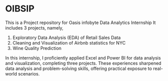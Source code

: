 # OIBSIP
This is a Project repository for Oasis infobyte Data Analytics Internship
It includes 3 projects, namely,
1. Exploratory Data Analysis (EDA) of Retail Sales Data
2. Cleaning and Visualization of Airbnb statistics for NYC
3. Wine Quality Prediction

In this internship, I proficiently applied Excel and Power BI for data analysis and visualization, completing three projects. These experiences sharpened data analysis and problem-solving skills, offering practical exposure to real-world scenarios.
